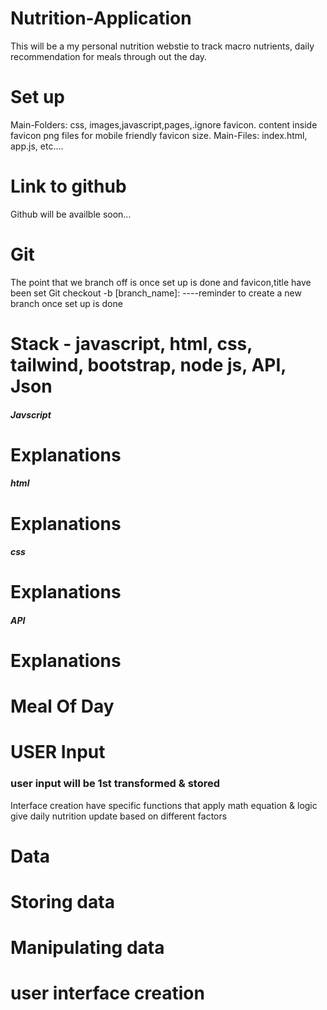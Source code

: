 # Nutrition-Application
This will be a my personal nutrition webstie to track macro nutrients, daily recommendation for meals through out the day.

# Set up 
Main-Folders: css, images,javascript,pages,.ignore favicon. content inside favicon png files for mobile friendly favicon size.
Main-Files: index.html, app.js, etc....
# Link to github
Github will be availble soon...
# Git
The point that we branch off is once set up is done and favicon,title have been set
Git checkout -b [branch_name]: ----reminder to create a new branch once set up is done

# Stack - javascript, html, css, tailwind, bootstrap, node js, API, Json
##### Javscript 
# Explanations

##### html
# Explanations

##### css
# Explanations

##### API
# Explanations


# Meal Of Day

# USER Input
### user input will be 1st transformed & stored
Interface creation have specific functions that apply math equation & logic give daily nutrition update based on different factors
# Data 

# Storing data

# Manipulating data

# user interface creation



